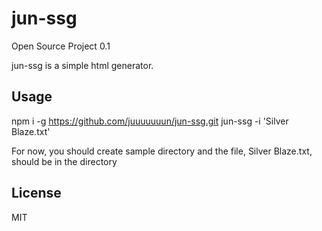 # jun-ssg

Open Source Project 0.1

jun-ssg is a simple html generator.

## Usage

npm i -g https://github.com/juuuuuuun/jun-ssg.git
jun-ssg -i 'Silver Blaze.txt'

For now, you should create sample directory and the file, Silver Blaze.txt, should be in the directory
## License

MIT
